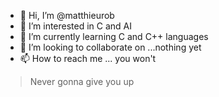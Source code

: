 - 👋 Hi, I’m @matthieurob
- 👀 I’m interested in C and AI
- 🌱 I’m currently learning C and C++ languages
- 💞️ I’m looking to collaborate on ...nothing yet
- 📫 How to reach me ... you won't

> Never gonna give you up

<!---
matthieurob/matthieurob is a ✨ special ✨ repository because its `README.md` (this file) appears on your GitHub profile.
You can click the Preview link to take a look at your changes.
--->
